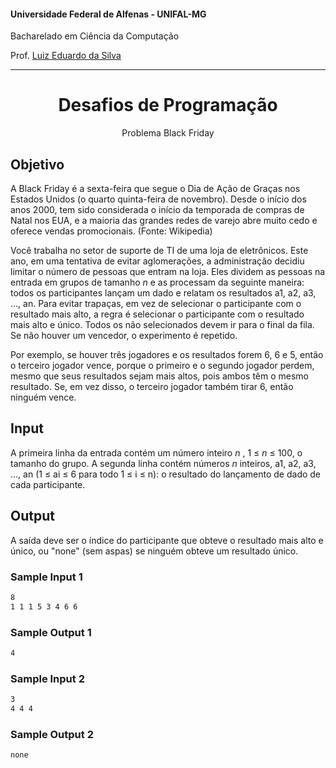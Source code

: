 #### Universidade Federal de Alfenas - UNIFAL-MG
Bacharelado em Ciência da Computação

Prof. [Luiz Eduardo da Silva](https://github.com/luizedsilva)

<hr>
<div align="center">
<h1>Desafios de Programação</h1>
    <p>Problema Black Friday</p>
</div>

## Objetivo

A Black Friday é a sexta-feira que segue o Dia de Ação de Graças nos Estados Unidos (o quarto quinta-feira de novembro). 
Desde o início dos anos 2000, tem sido considerada o início da temporada de compras de Natal nos EUA, e a maioria das grandes redes de varejo abre muito cedo e oferece vendas promocionais. (Fonte: Wikipedia)

Você trabalha no setor de suporte de TI de uma loja de eletrônicos. 
Este ano, em uma tentativa de evitar aglomerações, a administração decidiu limitar o número de pessoas que entram na loja. Eles dividem as pessoas na entrada em grupos de tamanho <i>n</i> 
e as processam da seguinte maneira: todos os participantes lançam um dado e relatam os resultados a1, a2, a3, ..., an. Para evitar trapaças, em vez de selecionar o participante com o resultado mais alto, a regra é selecionar o participante com o resultado mais alto e único. Todos os não selecionados devem ir para o final da fila. Se não houver um vencedor, o experimento é repetido.

Por exemplo, se houver três jogadores e os resultados forem 6, 6 e 5, então o terceiro jogador vence, porque o primeiro e o segundo jogador perdem, mesmo que seus resultados sejam mais altos, pois ambos têm o mesmo resultado. 
Se, em vez disso, o terceiro jogador também tirar 6, então ninguém vence.

## Input

A primeira linha da entrada contém um número inteiro <i> n </i>, 1 ≤ <i> n </i> ≤ 100, o tamanho do grupo. A segunda linha contém números <i> n </i> inteiros, a1, a2, a3, ..., an (1 ≤ ai ≤ 6 para todo
1 ≤ i ≤ n): o resultado do lançamento de dado de cada participante.

## Output

A saída deve ser o índice do participante que obteve o resultado mais alto e único, ou "none" (sem aspas) se ninguém obteve um resultado único.

### Sample Input 1
```bash
8
1 1 1 5 3 4 6 6
```

### Sample Output 1
```bash
4
```

### Sample Input 2
```bash
3
4 4 4
```

### Sample Output 2
```bash
none
```
